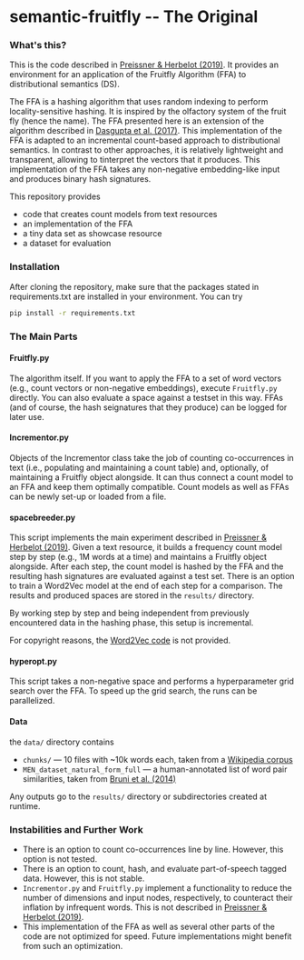 # semantic-fruitfly -- The Original

### What's this?
This is the code described in [Preissner & Herbelot (2019)](http://ceur-ws.org/Vol-2481/paper59.pdf "To be Fair: a Case for Cognitively-Inspired Models of Meaning"). It provides an environment for an application of the Fruitfly Algorithm (FFA) to distributional semantics (DS). 

The FFA is a hashing algorithm that uses random indexing to perform locality-sensitive hashing. It is inspired by the olfactory system of the fruit fly (hence the name). The FFA presented here is an extension of the algorithm described in [Dasgupta et al. (2017)](https://science.sciencemag.org/content/sci/358/6364/793.full.pdf). 
This implementation of the FFA is adapted to an incremental count-based approach to distributional semantics. In contrast to other approaches, it is relatively lightweight and transparent, allowing to tinterpret the vectors that it produces.
This implementation of the FFA takes any non-negative embedding-like input and produces binary hash signatures.

This repository provides 
- code that creates count models from text resources
- an implementation of the FFA
- a tiny data set as showcase resource
- a dataset for evaluation


### Installation 
After cloning the repository, make sure that the packages stated in requirements.txt are installed in your environment. You can try 
```bash
pip install -r requirements.txt
```

### The Main Parts

#### Fruitfly.py
The algorithm itself. If you want to apply the FFA to a set of word vectors (e.g., count vectors or non-negative embeddings), execute `Fruitfly.py` directly. You can also evaluate a space against a testset in this way.
FFAs (and of course, the hash seignatures that they produce) can be logged for later use.  

#### Incrementor.py
Objects of the Incrementor class take the job of counting co-occurrences in text (i.e., populating and maintaining a count table) and, optionally, of maintaining a Fruitfly object alongside. It can thus connect a count model to an FFA and keep them optimally compatible. Count models as well as FFAs can be newly set-up or loaded from a file.

#### spacebreeder.py
This script implements the main experiment described in [Preissner & Herbelot (2019)](http://ceur-ws.org/Vol-2481/paper59.pdf "To be Fair: a Case for Cognitively-Inspired Models of Meaning").
Given a text resource, it builds a frequency count model step by step (e.g., 1M words at a time) and maintains a Fruitfly object alongside. After each step, the count model is hashed by the FFA and the resulting hash signatures are evaluated against a test set. There is an option to train a Word2Vec model at the end of each step for a comparison. The results and produced spaces are stored in the `results/` directory. 

By working step by step and being independent from previously encountered data in the hashing phase, this setup is incremental.

For copyright reasons, the [Word2Vec code](https://github.com/tmikolov/word2vec "Word2Vec C implementation") is not provided.

#### hyperopt.py
This script takes a non-negative space and performs a hyperparameter grid search over the FFA. To speed up the grid search, the runs can be parallelized.

#### Data
the `data/` directory contains
- `chunks/` — 10 files with \~10k words each, taken from a [Wikipedia corpus](https://archive.org/details/enwiki-20181120 "Wikimedia dump from 2018-11-20")
- `MEN_dataset_natural_form_full` — a human-annotated list of word pair similarities, taken from [Bruni et al. (2014)](https://staff.fnwi.uva.nl/e.bruni/MEN)

Any outputs go to the `results/` directory or subdirectories created at runtime.


### Instabilities and Further Work
- There is an option to count co-occurrences line by line. However, this option is not tested.
- There is an option to count, hash, and evaluate part-of-speech tagged data. However, this is not stable.
- `Incrementor.py` and `Fruitfly.py` implement a functionality to reduce the number of dimensions and input nodes, respectively, to counteract their inflation by infrequent words. This is not described in [Preissner & Herbelot (2019)](http://ceur-ws.org/Vol-2481/paper59.pdf "To be Fair: a Case for Cognitively-Inspired Models of Meaning").
- This implementation of the FFA as well as several other parts of the code are not optimized for speed. Future implementations might benefit from such an optimization.
